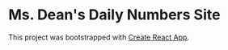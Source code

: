 # Ms. Dean's Daily Numbers Site

This project was bootstrapped with [Create React App](https://github.com/facebook/create-react-app).
